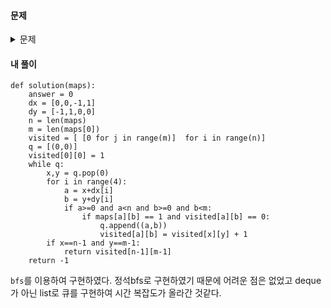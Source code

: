 #### **문제** 

<details>
  <summary>문제 </summary>
  <div markdown="1">
문제 설명
    
ROR 게임은 두 팀으로 나누어서 진행하며, 상대 팀 진영을 먼저 파괴하면 이기는 게임입니다. 따라서, 각 팀은 상대 팀 진영에 최대한 빨리 도착하는 것이 유리합니다.

지금부터 당신은 한 팀의 팀원이 되어 게임을 진행하려고 합니다. 다음은 5 x 5 크기의 맵에, 당신의 캐릭터가 (행: 1, 열: 1) 위치에 있고, 상대 팀 진영은 (행: 5, 열: 5) 위치에 있는 경우의 예시입니다.

![image](https://user-images.githubusercontent.com/49120090/123547595-5cfebb00-d79c-11eb-8a33-d1b67f16d789.png)

위 그림에서 검은색 부분은 벽으로 막혀있어 갈 수 없는 길이며, 흰색 부분은 갈 수 있는 길입니다. 캐릭터가 움직일 때는 동, 서, 남, 북 방향으로 한 칸씩 이동하며, 게임 맵을 벗어난 길은 갈 수 없습니다.
    
아래 예시는 캐릭터가 상대 팀 진영으로 가는 두 가지 방법을 나타내고 있습니다.

첫 번째 방법은 11개의 칸을 지나서 상대 팀 진영에 도착했습니다.
    
![image](https://user-images.githubusercontent.com/49120090/123547605-6be56d80-d79c-11eb-9869-8d86ad172bf2.png)


두 번째 방법은 15개의 칸을 지나서 상대팀 진영에 도착했습니다.

![image](https://user-images.githubusercontent.com/49120090/123547612-7273e500-d79c-11eb-9aff-9b7f87224e5b.png)


위 예시에서는 첫 번째 방법보다 더 빠르게 상대팀 진영에 도착하는 방법은 없으므로, 이 방법이 상대 팀 진영으로 가는 가장 빠른 방법입니다.

만약, 상대 팀이 자신의 팀 진영 주위에 벽을 세워두었다면 상대 팀 진영에 도착하지 못할 수도 있습니다. 예를 들어, 다음과 같은 경우에 당신의 캐릭터는 상대 팀 진영에 도착할 수 없습니다.

![image](https://user-images.githubusercontent.com/49120090/123547640-87507880-d79c-11eb-81e9-5c849d094af5.png)


게임 맵의 상태 maps가 매개변수로 주어질 때, 캐릭터가 상대 팀 진영에 도착하기 위해서 지나가야 하는 칸의 개수의 최솟값을 return 하도록 solution 함수를 완성해주세요.
    
단, 상대 팀 진영에 도착할 수 없을 때는 -1을 return 해주세요.

##### 제한사항
---
- maps는 n x m 크기의 게임 맵의 상태가 들어있는 2차원 배열로, n과 m은 각각 1 이상 100 이하의 자연수입니다.
- n과 m은 서로 같을 수도, 다를 수도 있지만, n과 m이 모두 1인 경우는 입력으로 주어지지 않습니다.
- maps는 0과 1로만 이루어져 있으며, 0은 벽이 있는 자리, 1은 벽이 없는 자리를 나타냅니다.
- 처음에 캐릭터는 게임 맵의 좌측 상단인 (1, 1) 위치에 있으며, 상대방 진영은 게임 맵의 우측 하단인 (n, m) 위치에 있습니다.
##### 입출력 예
|maps|	answer|
|---|---|    
|[[1,0,1,1,1],[1,0,1,0,1],[1,0,1,1,1],[1,1,1,0,1],[0,0,0,0,1]]|	11|
|[[1,0,1,1,1],[1,0,1,0,1],[1,0,1,1,1],[1,1,1,0,0],[0,0,0,0,1]]|	-1|
    
입출력 예 설명
입출력 예 #1
주어진 데이터는 다음과 같습니다.

![image](https://user-images.githubusercontent.com/49120090/123547693-bd8df800-d79c-11eb-8743-6bc8f03acc8b.png)

캐릭터가 적 팀의 진영까지 이동하는 가장 빠른 길은 다음 그림과 같습니다.

![image](https://user-images.githubusercontent.com/49120090/123547700-c383d900-d79c-11eb-9511-e16c3700a06b.png)

따라서 총 11칸을 캐릭터가 지나갔으므로 11을 return 하면 됩니다.

입출력 예 #2
문제의 예시와 같으며, 상대 팀 진영에 도달할 방법이 없습니다. 따라서 -1을 return 합니다.
</div>
</details>

#### **내 풀이** 
```python3
def solution(maps):
    answer = 0
    dx = [0,0,-1,1]
    dy = [-1,1,0,0]
    n = len(maps)
    m = len(maps[0])
    visited = [ [0 for j in range(m)]  for i in range(n)]
    q = [(0,0)]
    visited[0][0] = 1
    while q:
        x,y = q.pop(0)
        for i in range(4): 
            a = x+dx[i]
            b = y+dy[i]
            if a>=0 and a<n and b>=0 and b<m:
                if maps[a][b] == 1 and visited[a][b] == 0:
                    q.append((a,b))
                    visited[a][b] = visited[x][y] + 1
        if x==n-1 and y==m-1:
            return visited[n-1][m-1]
    return -1
```
```bfs```를 이용하여 구현하였다. 정석bfs로 구현하였기 때문에 어려운 점은 없었고 deque가 아닌 list로 큐를 구현하여 시간 복잡도가 올라간 것같다.
